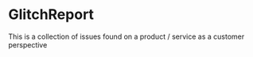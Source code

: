 # GlitchReport
This is a collection of issues found on a product / service as a customer perspective
